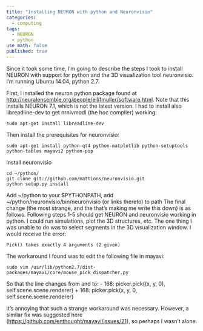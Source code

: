 ```yaml
---
title: "Installing NEURON with python and Neuronvisio"
categories:
  - computing
tags:
  - NEURON
  - python
use_math: false
published: true
---
```

Since it took some time, I’m going to describe the steps I took to install NEURON with support for python and the 3D visualization tool neuronvisio. I’m running Ubuntu 14.04, python 2.7.

First, I installed the neuron python package found at http://neuralensemble.org/people/eilifmuller/software.html. Note that this installs NEURON 7.1, which is not the latest version.
I had to install also libreadline-dev to get nrnivmodl (the hoc compiler) working:

    sudo apt-get install libreadline-dev

Then install the prerequisites for neuronvisio:

    sudo apt-get install python-qt4 python-matplotlib python-setuptools python-tables mayavi2 python-pip

Install neuronvisio

    cd ~/python/
    git clone git://github.com/mattions/neuronvisio.git
    python setup.py install

Add ~/python to your $PYTHONPATH, add ~/python/neuronvisio/bin/neuronvisio (or links thereto) to path
The final change (the most strange, and the that’s making me write this down) is as follows. Following steps 1-5 should get NEURON and neuronvisio working in python. I could run simulations, plot the 3D structures, etc. The one thing I was unable to do was to select segments in the 3D visualization window. I would receive the error:

    Pick() takes exactly 4 arguments (2 given)

The workaround I found was to edit the following file in mayavi:

    sudo vim /usr/lib/python2.7/dist-packages/mayavi/core/mouse_pick_dispatcher.py

So that the line changes from and to:
    - 168: picker.pick((x, y, 0), self.scene.scene.renderer)
    + 168: picker.pick(x, y, 0, self.scene.scene.renderer)

It’s annoying that such a strange workaround was necessary. However, a similar fix was suggested here (https://github.com/enthought/mayavi/issues/21), so perhaps I wasn’t alone.
